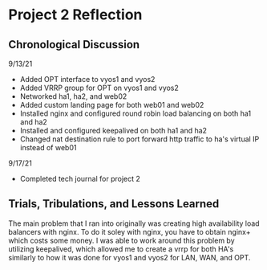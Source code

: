 # Project 2 Reflection

## Chronological Discussion

9/13/21
- Added OPT interface to vyos1 and vyos2
- Added VRRP group for OPT on vyos1 and vyos2
- Networked ha1, ha2, and web02
- Added custom landing page for both web01 and web02
- Installed nginx and configured round robin load balancing on both ha1 and ha2
- Installed and configured keepalived on both ha1 and ha2
- Changed nat destination rule to port forward http traffic to ha's virtual IP instead of web01

9/17/21
- Completed tech journal for project 2

## Trials, Tribulations, and Lessons Learned

The main problem that I ran into originally was creating high availability load balancers with nginx. To do it soley with nginx, you have to obtain nginx+ which costs some money. I was able to work around this problem by utilizing keepalived, which allowed me to create a vrrp for both HA's similarly to how it was done for vyos1 and vyos2 for LAN, WAN, and OPT.
